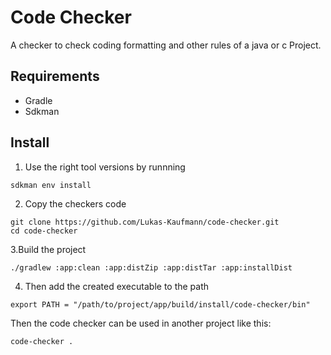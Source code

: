 # Code Checker

A checker to check coding formatting and other rules of a java or c Project.

## Requirements

- Gradle
- Sdkman


## Install

1. Use the right tool versions by runnning

```shell
sdkman env install
```

2. Copy the checkers code
```shell
git clone https://github.com/Lukas-Kaufmann/code-checker.git
cd code-checker
```

3.Build the project

```shell
./gradlew :app:clean :app:distZip :app:distTar :app:installDist
```

4. Then add the created executable to the path

```shell
export PATH = "/path/to/project/app/build/install/code-checker/bin"
```

Then the code checker can be used in another project like this:

```shell
code-checker .
```

